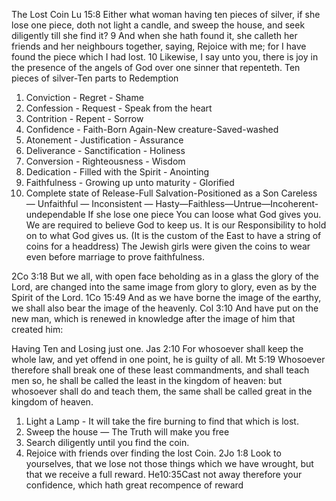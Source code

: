 The Lost Coin
Lu 15:8 Either what woman having ten pieces of silver, if she lose one piece, doth not light a candle, and sweep the house, and seek diligently till she find it? 
 9 And when she hath found it, she calleth her friends and her neighbours together, saying, Rejoice with me; for I have found the piece which I had lost.
 10 Likewise, I say unto you, there is joy in the presence of the angels of God over one sinner that repenteth.
Ten pieces of silver-Ten parts to Redemption 
1. Conviction - Regret - Shame
2. Confession - Request - Speak from the heart
3. Contrition - Repent - Sorrow
4. Confidence - Faith-Born Again-New creature-Saved-washed
5. Atonement - Justification - Assurance
6. Deliverance - Sanctification - Holiness
7. Conversion - Righteousness - Wisdom
8. Dedication - Filled with the Spirit - Anointing
9. Faithfulness - Growing up unto maturity - Glorified
10. Complete state of Release-Full Salvation-Positioned as a Son
Careless &mdash; Unfaithful &mdash; Inconsistent &mdash; Hasty&mdash;Faithless&mdash;Untrue&mdash;Incoherent-undependable
If she lose one piece
You can loose what God gives you.
We are required to believe God to keep us.
It is our Responsibility to hold on to what God gives us. (It is the custom of the East to have a string of coins for a headdress) 
The Jewish girls were given the coins to wear even before marriage to prove faithfulness.

2Co 3:18 But we all, with open face beholding as in a glass the glory of the Lord, are changed into the same image from glory to glory, even as by the Spirit of the Lord. 1Co 15:49 And as we have borne the image of the earthy, we shall also bear the image of the heavenly.
Col 3:10 And have put on the new man, which is renewed in knowledge after the image of him that created him:

Having Ten and Losing just one.
Jas 2:10 For whosoever shall keep the whole law, and yet offend in one point, he is guilty of all.
Mt 5:19 Whosoever therefore shall break one of these least commandments, and shall teach men so, he shall be called the least in the kingdom of heaven: but whosoever shall do and teach them, the same shall be called great in the kingdom of heaven.
1. Light a Lamp - It will take the fire burning to find that which is lost.
2. Sweep the house &mdash; The Truth will make you free
3. Search diligently until you find the coin.
4. Rejoice with friends over finding the lost Coin.
2Jo 1:8 Look to yourselves, that we lose not those things which we have wrought, but that we receive a full reward. 
He10:35Cast not away therefore your confidence, which hath great recompence of reward
